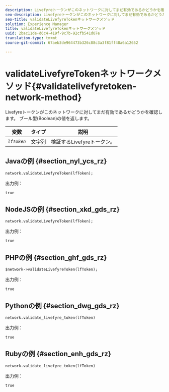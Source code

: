 ```yaml
---
description: Livefyreトークンがこのネットワークに対してまだ有効であるかどうかを確認します。 ブール型(Boolean)の値を返します。
seo-description: Livefyreトークンがこのネットワークに対してまだ有効であるかどうかを確認します。 ブール型(Boolean)の値を返します。
seo-title: validateLivefyreTokenネットワークメソッド
solution: Experience Manager
title: validateLivefyreTokenネットワークメソッド
uuid: 2bac11de-d6c4-419f-9c7b-92cfb541d07e
translation-type: tm+mt
source-git-commit: 67aeb3de964473b326c88c3a3f81ff48a6a12652

---
```



# validateLivefyreTokenネットワークメソッド{#validatelivefyretoken-network-method}

Livefyreトークンがこのネットワークに対してまだ有効であるかどうかを確認します。 ブール型(Boolean)の値を返します。

| 変数 | タイプ | 説明 |
|---|---|---|
| *`lfToken`* | 文字列 | 検証するLivefyreトークン。 |

## Javaの例 {#section_nyl_ycs_rz}

```
network.validateLivefyreToken(lfToken); 
```

出力例：

```
true 
```

## NodeJSの例 {#section_xkd_gds_rz}

```
network.validateLivefyreToken(lfToken); 
```

出力例：

```
true 
```

## PHPの例 {#section_ghf_gds_rz}

```
$network->validateLivefyreToken(lfToken); 
```

出力例：

```
true 
```

## Pythonの例 {#section_dwg_gds_rz}

```
network.validate_livefyre_token(lfToken) 
```

出力例：

```
true 
```

## Rubyの例 {#section_enh_gds_rz}

```
network.validate_livefyre_token(lfToken) 
```

出力例：

```
true 
```


